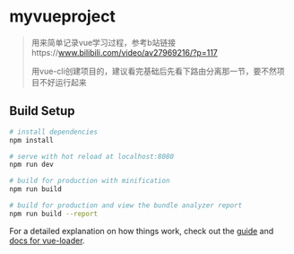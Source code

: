 # myvueproject

> 用来简单记录vue学习过程，参考b站链接https://www.bilibili.com/video/av27969216/?p=117
> 
> 用vue-cli创建项目的，建议看完基础后先看下路由分离那一节，要不然项目不好运行起来

## Build Setup

``` bash
# install dependencies
npm install

# serve with hot reload at localhost:8080
npm run dev

# build for production with minification
npm run build

# build for production and view the bundle analyzer report
npm run build --report
```

For a detailed explanation on how things work, check out the [guide](http://vuejs-templates.github.io/webpack/) and [docs for vue-loader](http://vuejs.github.io/vue-loader).
